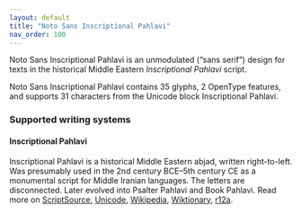 ```yaml
---
layout: default
title: "Noto Sans Inscriptional Pahlavi"
nav_order: 100
---
```

Noto Sans Inscriptional Pahlavi is an unmodulated (“sans serif”) design for texts in the historical Middle Eastern _Inscriptional Pahlavi_ script. 

Noto Sans Inscriptional Pahlavi contains 35 glyphs, 2 OpenType features, and supports 31 characters from the Unicode block Inscriptional Pahlavi.


### Supported writing systems


#### Inscriptional Pahlavi

Inscriptional Pahlavi is a historical Middle Eastern abjad, written right-to-left. Was presumably used in the 2nd century BCE–5th century CE as a monumental script for Middle Iranian languages. The letters are disconnected. Later evolved into Psalter Pahlavi and Book Pahlavi. Read more on [ScriptSource](https://scriptsource.org/scr/Phli), [Unicode](https://www.unicode.org/versions/Unicode13.0.0/ch10.pdf#G32800), [Wikipedia](https://en.wikipedia.org/wiki/ISO_15924:Phli), [Wiktionary](https://en.wiktionary.org/wiki/Category:Inscriptional_Pahlavi_script), [r12a](https://r12a.github.io/scripts/links?iso=Phli).

